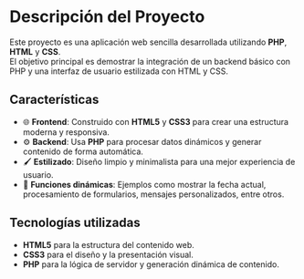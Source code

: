 # Descripción del Proyecto

Este proyecto es una aplicación web sencilla desarrollada utilizando **PHP**, **HTML** y **CSS**.  
El objetivo principal es demostrar la integración de un backend básico con PHP y una interfaz de usuario estilizada con HTML y CSS.

## Características

- 🌐 **Frontend**: Construido con **HTML5** y **CSS3** para crear una estructura moderna y responsiva.
- ⚙️ **Backend**: Usa **PHP** para procesar datos dinámicos y generar contenido de forma automática.
- 🖌️ **Estilizado**: Diseño limpio y minimalista para una mejor experiencia de usuario.
- 📅 **Funciones dinámicas**: Ejemplos como mostrar la fecha actual, procesamiento de formularios, mensajes personalizados, entre otros.

## Tecnologías utilizadas

- **HTML5** para la estructura del contenido web.
- **CSS3** para el diseño y la presentación visual.
- **PHP** para la lógica de servidor y generación dinámica de contenido.
